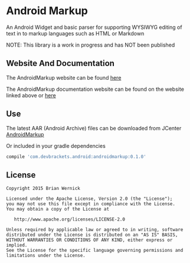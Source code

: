 Android Markup
============

An Android Widget and basic parser for supporting WYSIWYG editing of text in
to markup languages such as HTML or Markdown

NOTE: This library is a work in progress and has NOT been published


Website And Documentation
-------
The AndroidMarkup website can be found [here][2]

The AndroidMarkup documentation website can be found on the website linked above or [here][3]


Use
-------
The latest AAR (Android Archive) files can be downloaded from JCenter [AndroidMarkup][1]

Or included in your gradle dependencies

```groovy
compile 'com.devbrackets.android:androidmarkup:0.1.0'
```


License
-------

    Copyright 2015 Brian Wernick

    Licensed under the Apache License, Version 2.0 (the "License");
    you may not use this file except in compliance with the License.
    You may obtain a copy of the License at

       http://www.apache.org/licenses/LICENSE-2.0

    Unless required by applicable law or agreed to in writing, software
    distributed under the License is distributed on an "AS IS" BASIS,
    WITHOUT WARRANTIES OR CONDITIONS OF ANY KIND, either express or implied.
    See the License for the specific language governing permissions and
    limitations under the License.



 [1]: https://bintray.com/brianwernick/maven/AndroidMarkup/view#files
 [2]: http://devbrackets.com/dev/libs/androidmarkup.html
 [3]: http://devbrackets.com/dev/libs/docs/androidmarkup/0.1.0/index.html